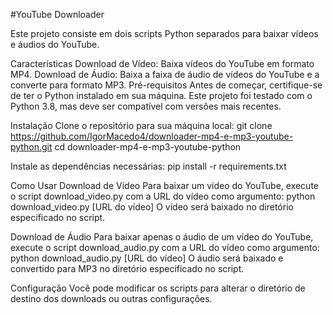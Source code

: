 #YouTube Downloader

Este projeto consiste em dois scripts Python separados para baixar vídeos e áudios do YouTube.

Características
Download de Vídeo: Baixa vídeos do YouTube em formato MP4.
Download de Áudio: Baixa a faixa de áudio de vídeos do YouTube e a converte para formato MP3.
Pré-requisitos
Antes de começar, certifique-se de ter o Python instalado em sua máquina. Este projeto foi testado com o Python 3.8, mas deve ser compatível com versões mais recentes.

Instalação
Clone o repositório para sua máquina local:
git clone https://github.com/IgorMacedo4/downloader-mp4-e-mp3-youtube-python.git
cd downloader-mp4-e-mp3-youtube-python

Instale as dependências necessárias:
pip install -r requirements.txt

Como Usar
Download de Vídeo
Para baixar um vídeo do YouTube, execute o script download_video.py com a URL do vídeo como argumento:
python download_video.py [URL do vídeo]
O vídeo será baixado no diretório especificado no script.

Download de Áudio
Para baixar apenas o áudio de um vídeo do YouTube, execute o script download_audio.py com a URL do vídeo como argumento:
python download_audio.py [URL do vídeo]
O áudio será baixado e convertido para MP3 no diretório especificado no script.

Configuração
Você pode modificar os scripts para alterar o diretório de destino dos downloads ou outras configurações.
